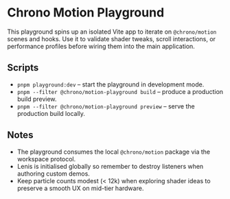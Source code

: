 # Chrono Motion Playground

This playground spins up an isolated Vite app to iterate on `@chrono/motion` scenes and hooks. Use it to validate shader tweaks, scroll interactions, or performance profiles before wiring them into the main application.

## Scripts

- `pnpm playground:dev` – start the playground in development mode.
- `pnpm --filter @chrono/motion-playground build` – produce a production build preview.
- `pnpm --filter @chrono/motion-playground preview` – serve the production build locally.

## Notes

- The playground consumes the local `@chrono/motion` package via the workspace protocol.
- Lenis is initialised globally so remember to destroy listeners when authoring custom demos.
- Keep particle counts modest (\< 12k) when exploring shader ideas to preserve a smooth UX on mid-tier hardware.
